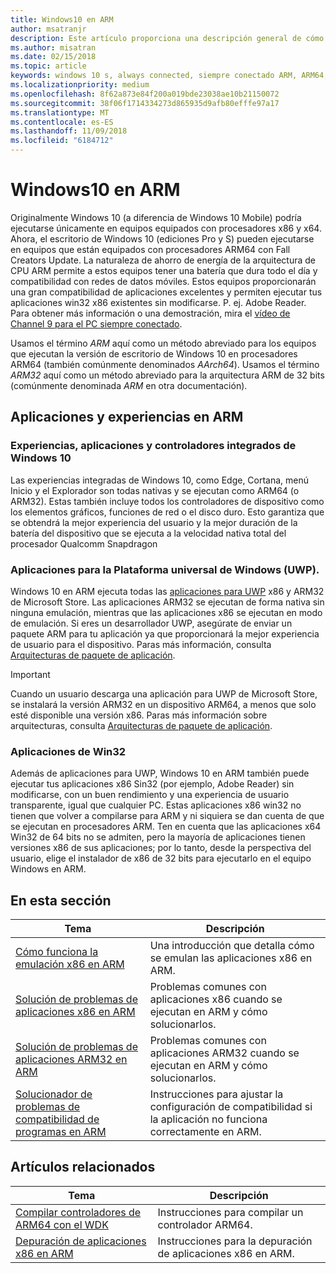 ```yaml
---
title: Windows10 en ARM
author: msatranjr
description: Este artículo proporciona una descripción general de cómo se ejecutarán experiencias y aplicaciones en ARM, cuáles son las limitaciones y dónde acudir para obtener más información.
ms.author: misatran
ms.date: 02/15/2018
ms.topic: article
keywords: windows 10 s, always connected, siempre conectado ARM, ARM64, x86 emulation, emulación x86
ms.localizationpriority: medium
ms.openlocfilehash: 8f62a873e84f200a019bde23038ae10b21150072
ms.sourcegitcommit: 38f06f1714334273d865935d9afb80efffe97a17
ms.translationtype: MT
ms.contentlocale: es-ES
ms.lasthandoff: 11/09/2018
ms.locfileid: "6184712"
---
```

# <a name="windows-10-on-arm"></a>Windows10 en ARM
Originalmente Windows 10 (a diferencia de Windows 10 Mobile) podría ejecutarse únicamente en equipos equipados con procesadores x86 y x64. Ahora, el escritorio de Windows 10 (ediciones Pro y S) pueden ejecutarse en equipos que están equipados con procesadores ARM64 con Fall Creators Update. La naturaleza de ahorro de energía de la arquitectura de CPU ARM permite a estos equipos tener una batería que dura todo el día y compatibilidad con redes de datos móviles. Estos equipos proporcionarán una gran compatibilidad de aplicaciones excelentes y permiten ejecutar tus aplicaciones win32 x86 existentes sin modificarse. P. ej. Adobe Reader. Para obtener más información o una demostración, mira el [vídeo de Channel 9 para el PC siempre conectado](https://channel9.msdn.com/Events/Build/2017/P4171). 

Usamos el término *ARM* aquí como un método abreviado para los equipos que ejecutan la versión de escritorio de Windows 10 en procesadores ARM64 (también comúnmente denominados *AArch64*).  Usamos el término *ARM32* aquí como un método abreviado para la arquitectura ARM de 32 bits (comúnmente denominada *ARM* en otra documentación).

## <a name="apps-and-experiences-on-arm"></a>Aplicaciones y experiencias en ARM

### <a name="built-in-windows-10-experiences-apps-and-drivers"></a>Experiencias, aplicaciones y controladores integrados de Windows 10
Las experiencias integradas de Windows 10, como Edge, Cortana, menú Inicio y el Explorador son todas nativas y se ejecutan como ARM64 (o ARM32). Estas también incluye todos los controladores de dispositivo como los elementos gráficos, funciones de red o el disco duro. Esto garantiza que se obtendrá la mejor experiencia del usuario y la mejor duración de la batería del dispositivo que se ejecuta a la velocidad nativa total del procesador Qualcomm Snapdragon

### <a name="universal-windows-platform-uwp-apps"></a>Aplicaciones para la Plataforma universal de Windows (UWP).
Windows 10 en ARM ejecuta todas las [aplicaciones para UWP](../get-started/universal-application-platform-guide.md) x86 y ARM32 de Microsoft Store. Las aplicaciones ARM32 se ejecutan de forma nativa sin ninguna emulación, mientras que las aplicaciones x86 se ejecutan en modo de emulación. Si eres un desarrollador UWP, asegúrate de enviar un paquete ARM para tu aplicación ya que proporcionará la mejor experiencia de usuario para el dispositivo. Paras más información, consulta [Arquitecturas de paquete de aplicación](../packaging/device-architecture.md).

>[!IMPORTANT] 
> Cuando un usuario descarga una aplicación para UWP de Microsoft Store, se instalará la versión ARM32 en un dispositivo ARM64, a menos que solo esté disponible una versión x86. Paras más información sobre arquitecturas, consulta [Arquitecturas de paquete de aplicación](../packaging/device-architecture.md).

### <a name="win32-apps"></a>Aplicaciones de Win32
Además de aplicaciones para UWP, Windows 10 en ARM también puede ejecutar tus aplicaciones x86 Sin32 (por ejemplo, Adobe Reader) sin modificarse, con un buen rendimiento y una experiencia de usuario transparente, igual que cualquier PC. Estas aplicaciones x86 win32 no tienen que volver a compilarse para ARM y ni siquiera se dan cuenta de que se ejecutan en procesadores ARM. Ten en cuenta que las aplicaciones x64 Win32 de 64 bits no se admiten, pero la mayoría de aplicaciones tienen versiones x86 de sus aplicaciones; por lo tanto, desde la perspectiva del usuario, elige el instalador de x86 de 32 bits para ejecutarlo en el equipo Windows en ARM.

## <a name="in-this-section"></a>En esta sección
|Tema | Descripción |
|-----|-----|
|[Cómo funciona la emulación x86 en ARM](apps-on-arm-x86-emulation.md)|Una introducción que detalla cómo se emulan las aplicaciones x86 en ARM.|
|[Solución de problemas de aplicaciones x86 en ARM](apps-on-arm-troubleshooting-x86.md)|Problemas comunes con aplicaciones x86 cuando se ejecutan en ARM y cómo solucionarlos. |
|[Solución de problemas de aplicaciones ARM32 en ARM](apps-on-arm-troubleshooting-arm32.md)|Problemas comunes con aplicaciones ARM32 cuando se ejecutan en ARM y cómo solucionarlos. |
|[Solucionador de problemas de compatibilidad de programas en ARM](apps-on-arm-program-compat-troubleshooter.md)|Instrucciones para ajustar la configuración de compatibilidad si la aplicación no funciona correctamente en ARM. |

## <a name="related-topics"></a>Artículos relacionados
|Tema | Descripción |
|-----|-----|
|[Compilar controladores de ARM64 con el WDK](https://docs.microsoft.com/en-us/windows-hardware/drivers/develop/building-arm64-drivers)|Instrucciones para compilar un controlador ARM64. |
| [Depuración de aplicaciones x86 en ARM](https://docs.microsoft.com/en-us/windows-hardware/drivers/debugger/debugging-arm64) | Instrucciones para la depuración de aplicaciones x86 en ARM. |
